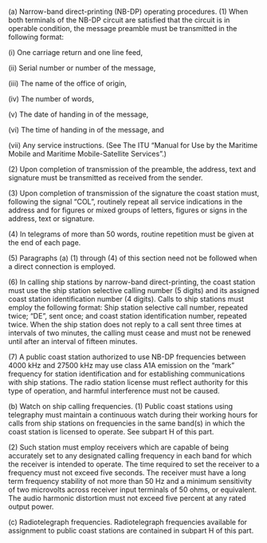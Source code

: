 (a) Narrow-band direct-printing (NB-DP) operating procedures. (1) When both terminals of the NB-DP circuit are satisfied that the circuit is in operable condition, the message preamble must be transmitted in the following format:

(i) One carriage return and one line feed,

(ii) Serial number or number of the message,

(iii) The name of the office of origin,

(iv) The number of words,

(v) The date of handing in of the message,

(vi) The time of handing in of the message, and

(vii) Any service instructions. (See The ITU “Manual for Use by the Maritime Mobile and Maritime Mobile-Satellite Services”.)

(2) Upon completion of transmission of the preamble, the address, text and signature must be transmitted as received from the sender.

(3) Upon completion of transmission of the signature the coast station must, following the signal “COL”, routinely repeat all service indications in the address and for figures or mixed groups of letters, figures or signs in the address, text or signature.

(4) In telegrams of more than 50 words, routine repetition must be given at the end of each page.

(5) Paragraphs (a) (1) through (4) of this section need not be followed when a direct connection is employed.

(6) In calling ship stations by narrow-band direct-printing, the coast station must use the ship station selective calling number (5 digits) and its assigned coast station identification number (4 digits). Calls to ship stations must employ the following format: Ship station selective call number, repeated twice; “DE”, sent once; and coast station identification number, repeated twice. When the ship station does not reply to a call sent three times at intervals of two minutes, the calling must cease and must not be renewed until after an interval of fifteen minutes.

(7) A public coast station authorized to use NB-DP frequencies between 4000 kHz and 27500 kHz may use class A1A emission on the “mark” frequency for station identification and for establishing communications with ship stations. The radio station license must reflect authority for this type of operation, and harmful interference must not be caused.

(b) Watch on ship calling frequencies. (1) Public coast stations using telegraphy must maintain a continuous watch during their working hours for calls from ship stations on frequencies in the same band(s) in which the coast station is licensed to operate. See subpart H of this part.

(2) Such station must employ receivers which are capable of being accurately set to any designated calling frequency in each band for which the receiver is intended to operate. The time required to set the receiver to a frequency must not exceed five seconds. The receiver must have a long term frequency stability of not more than 50 Hz and a minimum sensitivity of two microvolts across receiver input terminals of 50 ohms, or equivalent. The audio harmonic distortion must not exceed five percent at any rated output power.

(c) Radiotelegraph frequencies. Radiotelegraph frequencies available for assignment to public coast stations are contained in subpart H of this part.

